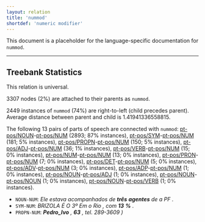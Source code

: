 ```yaml
---
layout: relation
title: 'nummod'
shortdef: 'numeric modifier'
---
```


This document is a placeholder for the language-specific documentation
for `nummod`.

--------------------------------------------------------------------------------

## Treebank Statistics

This relation is universal.

3307 nodes (2%) are attached to their parents as `nummod`.

2449 instances of `nummod` (74%) are right-to-left (child precedes parent).
Average distance between parent and child is 1.41941336558815.

The following 13 pairs of parts of speech are connected with `nummod`: [pt-pos/NOUN]()-[pt-pos/NUM]() (2893; 87% instances), [pt-pos/SYM]()-[pt-pos/NUM]() (181; 5% instances), [pt-pos/PROPN]()-[pt-pos/NUM]() (150; 5% instances), [pt-pos/ADJ]()-[pt-pos/NUM]() (36; 1% instances), [pt-pos/VERB]()-[pt-pos/NUM]() (15; 0% instances), [pt-pos/NUM]()-[pt-pos/NUM]() (13; 0% instances), [pt-pos/PRON]()-[pt-pos/NUM]() (7; 0% instances), [pt-pos/DET]()-[pt-pos/NUM]() (5; 0% instances), [pt-pos/ADV]()-[pt-pos/NUM]() (3; 0% instances), [pt-pos/ADP]()-[pt-pos/NUM]() (1; 0% instances), [pt-pos/NOUN]()-[pt-pos/ADJ]() (1; 0% instances), [pt-pos/NOUN]()-[pt-pos/NOUN]() (1; 0% instances), [pt-pos/NOUN]()-[pt-pos/VERB]() (1; 0% instances).

* `NOUN-NUM`: _Ele estava acompanhados de <b>três</b> <b>agentes</b> de a PF ._
* `SYM-NUM`: _BRIZOLA É O 3º Em o Rio , com <b>13</b> <b>%</b> ._
* `PROPN-NUM`: _<b>Pedro_Ivo</b> , <b>63</b> , tel. 289-3609 )_


